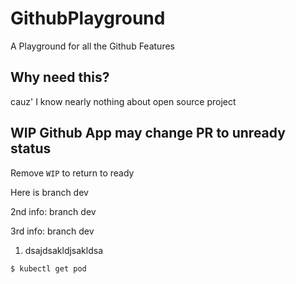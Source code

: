 # GithubPlayground
A Playground for all the Github Features

## Why need this?
cauz' I know nearly nothing about open source project

## WIP Github App may change PR to unready status
Remove `WIP` to return to ready

Here is branch dev

2nd info: branch dev

3rd info: branch dev

1. dsajdsakldjsakldsa
```shell
$ kubectl get pod
```
